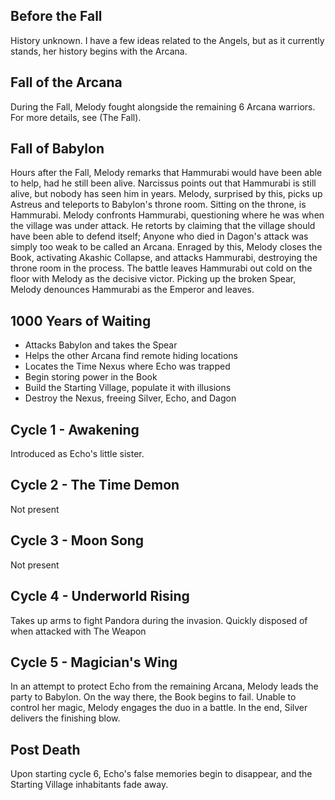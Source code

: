 ## Before the Fall
History unknown. I have a few ideas related to the Angels, but as it currently stands, her history begins with the Arcana.

## Fall of the Arcana
During the Fall, Melody fought alongside the remaining 6 Arcana warriors. For more details, see (The Fall).

## Fall of Babylon
Hours after the Fall, Melody remarks that Hammurabi would have been able to help, had he still been alive. Narcissus
points out that Hammurabi is still alive, but nobody has seen him in years. Melody, surprised by this, picks up
Astreus and teleports to Babylon's throne room. Sitting on the throne, is Hammurabi. Melody confronts Hammurabi,
questioning where he was when the village was under attack. He retorts by claiming that the village should have been
able to defend itself; Anyone who died in Dagon's attack was simply too weak to be called an Arcana. Enraged by this,
Melody closes the Book, activating Akashic Collapse, and attacks Hammurabi, destroying the throne room in the process.
The battle leaves Hammurabi out cold on the floor with Melody as the decisive victor. Picking up the broken Spear, Melody denounces Hammurabi as the Emperor and leaves.

## 1000 Years of Waiting
- Attacks Babylon and takes the Spear
- Helps the other Arcana find remote hiding locations
- Locates the Time Nexus where Echo was trapped
- Begin storing power in the Book
- Build the Starting Village, populate it with illusions
- Destroy the Nexus, freeing Silver, Echo, and Dagon

## Cycle 1 - Awakening
Introduced as Echo's little sister.

## Cycle 2 - The Time Demon
Not present

## Cycle 3 - Moon Song
Not present

## Cycle 4 - Underworld Rising
Takes up arms to fight Pandora during the invasion. Quickly disposed of when attacked with The Weapon

## Cycle 5 - Magician's Wing
In an attempt to protect Echo from the remaining Arcana, Melody leads the party to Babylon. On the way there, the Book begins to fail.
Unable to control her magic, Melody engages the duo in a battle. In the end, Silver delivers the finishing blow.

## Post Death
Upon starting cycle 6, Echo's false memories begin to disappear, and the Starting Village inhabitants fade away.
